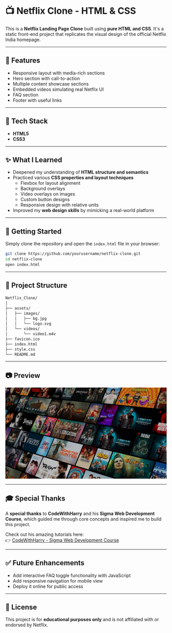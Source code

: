 # 📺 Netflix Clone - HTML & CSS

This is a **Netflix Landing Page Clone** built using **pure HTML and CSS**. It's a static front-end project that replicates the visual design of the official Netflix India homepage.

---

## 📌 Features

- Responsive layout with media-rich sections
- Hero section with call-to-action
- Multiple content showcase sections
- Embedded videos simulating real Netflix UI
- FAQ section
- Footer with useful links

---

## 🎨 Tech Stack

- **HTML5**
- **CSS3**

---

## ✨ What I Learned

- Deepened my understanding of **HTML structure and semantics**
- Practiced various **CSS properties and layout techniques**
  - Flexbox for layout alignment
  - Background overlays
  - Video overlays on images
  - Custom button designs
  - Responsive design with relative units
- Improved my **web design skills** by mimicking a real-world platform

---

## 🚀 Getting Started

Simply clone the repository and open the `index.html` file in your browser:

```bash
git clone https://github.com/yourusername/netflix-clone.git
cd netflix-clone
open index.html
```

---

## 📁 Project Structure

```
Netflix_Clone/
│
├── assets/
│   ├── images/
│   │   ├── bg.jpg
│   │   └── logo.svg
│   └── videos/
│       └── video1.m4v
├── favicon.ico
├── index.html
├── style.css
└── README.md
```

---

## 📷 Preview

![Netflix Clone Screenshot](assets/images/bg.jpg)

---

## 🎓 Special Thanks

A **special thanks** to **CodeWithHarry** and his **Sigma Web Development Course**, which guided me through core concepts and inspired me to build this project.

Check out his amazing tutorials here:  
👉 [CodeWithHarry - Sigma Web Development Course](https://www.codewithharry.com/)

---

## ✅ Future Enhancements

- Add interactive FAQ toggle functionality with JavaScript
- Add responsive navigation for mobile view
- Deploy it online for public access

---

## 📄 License

This project is for **educational purposes only** and is not affiliated with or endorsed by Netflix.
